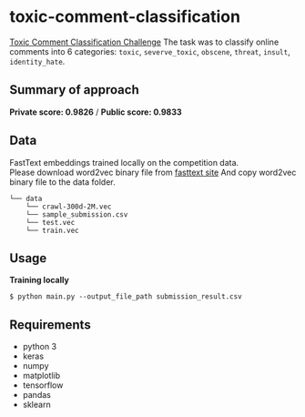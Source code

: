 # toxic-comment-classification
[Toxic Comment Classification Challenge](https://www.kaggle.com/c/jigsaw-toxic-comment-classification-challenge) 
The task was to classify online comments into 6 categories: `toxic`, `severve_toxic`, `obscene`, `threat`, `insult`, `identity_hate`. 


## Summary of approach

__Private score: 0.9826__ / __Public score: 0.9833__


## Data

FastText embeddings trained locally on the competition data.<br/>
Please download word2vec binary file from [fasttext site](https://fasttext.cc/docs/en/english-vectors.html)
And copy word2vec binary file to the data folder.

    └── data
        └── crawl-300d-2M.vec
        └── sample_submission.csv
        └── test.vec
        └── train.vec


## Usage

<b>Training locally</b>

    $ python main.py --output_file_path submission_result.csv

## Requirements
- python 3
- keras
- numpy
- matplotlib
- tensorflow
- pandas
- sklearn
